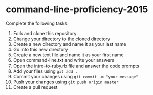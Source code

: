 # command-line-proficiency-2015
Complete the following tasks:

1. Fork and clone this repository
2. Change your directory to the cloned directory
2. Create a new directory and name it as your last name
3. Go into this new directory
4. Create a new text file and name it as your first name
5. Open command-line.txt and write your answers
6. Open the intro-to-ruby.rb file and answer the code prompts
7. Add your files using `git add .`
8. Commit your changes using `git commit -m "your message"`
8. Push your changes using `git push origin master`
8. Create a pull request